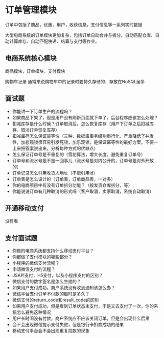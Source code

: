 # 订单管理模块

订单中包括了商品，优惠，用户，收获信息，支付信息等一系列实时数据

大型电商系统的订单模块更加复杂，包括订单自动合并与拆分、自动匹配仓库、自动计算库存、自动匹配快递、结算与支付等作业。

## 电商系统核心模块

商品模块，订单模块，支付模块

购物车记录
通常来说购物车中的记录时要持久存储的，存放在NoSQL居多

## 面试题

- 你能讲一下订单生产的流程吗？
- 如果商品下架了，但是用户没有刷新页面就下单了，后台程序应该怎么处理？
- 扣减库存是什么时候？订单取消后，怎么恢复库存（用户下订单之后扣减库存，取消订单恢复库存）
- 扣减库存怎么保证幂等性（三种，数据库事务级别串行化，严重降低了并发性，加悲观锁很容易引发死锁，加乐观锁，是保证幂等性的最好方案。不要一上来把答案说出来，分析每种方式的优缺点）
- 怎么保证订单号是不重复的（雪花算法，增大长度，避免重复订单号）
- 订单号和流水号是不是一回事儿（流水号是对内公开的，订单号是对外开放的）
- 订单记录怎么引用收货人地址（不能引用id）
- 订单表是怎么设计的（订单表，订单商品表，一对多）
- 你的电商项目中有没有订单拆分功能？（按发货仓库拆分，等）
- 你能说说订单有几种取消的形式吗（客户取消，卖家取消，系统自动取消）

## 开通移动支付

没有看

## 支付面试题

- 你做的电商系统都支持什么移动支付平台？
- 你都做了支付模块的哪些部分？
- 小程序的微信支付流程？
- 申请微信支付的流程？
- JSAPI支付，H5支付，以及小程序支付的区别？
- 微信支付的数字签名是怎么生成的？
- 如果用户支付成功，商户系统没有收到通知该怎么办？
- 微信平台支付订单不付款的超时是多久？
- 微信支付的return_code和result_code的区别
- 如果用户支付成功，但是看到订单状态未支付，于是又去支付了一次，你的系统怎么避免这种情况
- 用户长时间没有付款，商户系统应不应该关闭订单，但是会出现什么后果
- 会不会出现微信提示支付失败，但是银行卡扣款成功的结果
- 移动支付平台会不会出现重复扣款的现象

